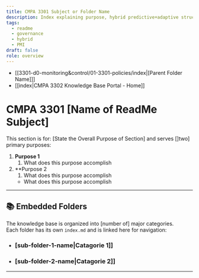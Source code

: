 ```yaml
---
title: CMPA 3301 Subject or Folder Name
description: Index explaining purpose, hybrid predictive+adaptive structure, and PMI alignment
tags:
  - readme
  - governance
  - hybrid
  - PMI
draft: false
role: overview
---
```

- [[3301-d0-monitoring&control/01-3301-policies/index|[Parent Folder Name]]]
- [[index|CMPA 3302 Knowledge Base Portal - Home]]
# CMPA 3301 [Name of ReadMe Subject]

This section is for: [State the Overall Purpose of Section]
	and serves []two] primary purposes:  

1. **Purpose 1**  
	1. What does this purpose accomplish
2. **Purpose 2
	1. What does this purpose accomplish
   - What does this purpose accomplish

---

## 📚 Embedded Folders

The knowledge base is organized into [number of] major categories.  
Each folder has its own `index.md` and is linked here for navigation:  

- ### [sub-folder-1-name|Catagorie 1]]
- ### [sub-folder-2-name|Catagorie 2]]

---

